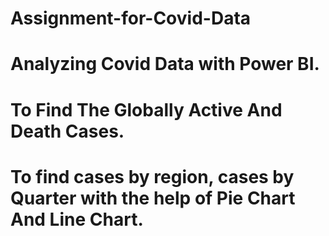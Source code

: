 # Assignment-for-Covid-Data
# Analyzing Covid Data with Power BI.
# To Find The Globally Active And Death Cases.
# To find cases by region, cases by Quarter with the help of Pie Chart And Line Chart.
